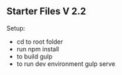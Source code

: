 ## Starter Files V 2.2

Setup:
* cd to root folder
* run   npm install
* to build    gulp
* to run dev environment    gulp serve